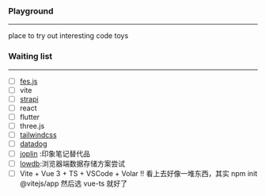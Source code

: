 ### **Playground**

------

place to try out interesting code toys



### **Waiting list**

------

- [ ] [fes.js](https://github.com/WeBankFinTech/fes.js/tree/vue3)
- [ ] vite
- [ ] [strapi](https://strapi.io/)
- [ ] react
- [ ] flutter
- [ ] three.js
- [ ] [tailwindcss](https://tailwindcss.com/)
- [ ] [datadog](https://www.datadoghq.com/)
- [ ] [joplin](https://github.com/laurent22/joplin) :印象笔记替代品
- [ ] [lowdb](https://github.com/typicode/lowdb):浏览器端数据存储方案尝试
- [ ] Vite + Vue 3 + TS + VSCode + Volar !! 看上去好像一堆东西，其实 npm init @vitejs/app 然后选 vue-ts 就好了
